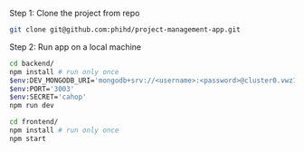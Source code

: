 Step 1: Clone the project from repo
```bash
git clone git@github.com:phihd/project-management-app.git
```

Step 2: Run app on a local machine
```bash
cd backend/
npm install # run only once
$env:DEV_MONGODB_URI='mongodb+srv://<username>:<password>@cluster0.vwz1m.mongodb.net/devProjectApp?retryWrites=true&w=majority'
$env:PORT='3003'
$env:SECRET='cahop'
npm run dev
```
```bash
cd frontend/
npm install # run only once
npm start
```


